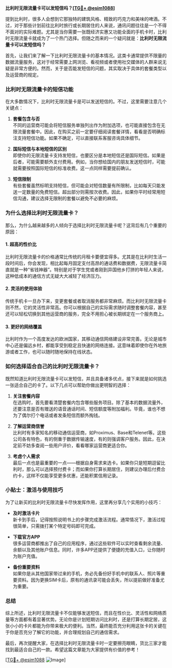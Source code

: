 **比利时无限流量卡可以发短信吗？[[TG💪+ @esim1088](https://t.me/s/esim1088)]**

提到比利时，很多人会想到它那独特的建筑风格、精致的巧克力和美味的啤酒。不过，对于那些计划前往比利时旅行或长期居住的人来说，通讯问题往往是一个不得不面对的实际难题。尤其是当你需要一张既经济实惠又功能全面的手机卡时，比利时无限流量卡就成为了一个热门选择。但随之而来的一个疑问就是：**比利时无限流量卡可以发短信吗？**

首先，让我们来了解一下比利时无限流量卡的基本情况。这类卡通常提供不限量的数据流量服务，这对于经常需要上网浏览、看视频或者使用社交媒体的人群来说无疑是非常方便的。然而，关于是否能发短信的问题，其实取决于具体的套餐类型以及运营商的规定。

### **比利时无限流量卡的短信功能**

在大多数情况下，比利时无限流量卡是可以发送短信的。不过，这里需要注意几个关键点：

1. **套餐包含与否**  
   不同的运营商可能会将短信服务单独列出作为附加选项，也可能直接包含在无限流量套餐中。因此，在购买之前一定要仔细阅读套餐详情，看看是否明确标注支持短信功能。如果不确定，可以直接联系客服咨询具体细节。

2. **国际短信与本地短信的区别**  
   即使你的无限流量卡支持发短信，也要区分是本地短信还是国际短信。如果是后者，可能需要额外支付费用。例如，当你想给国内的朋友发送短信时，可能就需要按照国际短信的标准收费。这一点同样需要提前确认。

3. **短信限制**  
   有些套餐虽然标明支持短信，但可能会对短信数量有所限制，比如每天只能发送一定数量的免费短信。超出部分则需按次收费。因此，如果你平时经常用短信沟通，建议选择无限制的套餐以避免不必要的麻烦。

### **为什么选择比利时无限流量卡？**

那么，为什么越来越多的人倾向于选择比利时无限流量卡呢？这背后有几个重要的原因：

#### **1. 超高的性价比**
比利时无限流量卡的价格通常比传统的月租卡要便宜得多。尤其是在比利时生活一段时间后，你会发现，相比起每月固定支付高昂的通话费和数据费，无限流量卡简直就是一种“省钱神器”。特别是对于学生党或者刚到异国他乡打拼的年轻人来说，这种低成本的通信方式无疑大大减轻了经济压力。

#### **2. 灵活的使用体验**
传统手机卡一旦办下来，变更套餐或者取消服务都非常麻烦。而比利时无限流量卡则不然，它的灵活性非常高。你可以根据自己的实际需求随时调整套餐内容，甚至还可以轻松切换到其他运营商的服务，完全不用担心被长期绑定在一个服务商上。

#### **3. 更好的网络覆盖**
比利时作为一个高度发达的欧洲国家，其移动通信网络建设非常完善。无论是城市中心还是偏远乡村，都能享受到稳定且快速的网络连接。这意味着即使你在外地旅游或者工作，也可以随时随地保持在线状态。

### **如何选择适合自己的比利时无限流量卡？**

既然知道比利时无限流量卡可以发短信，并且具备诸多优点，接下来就是如何挑选一张适合自己的卡了。以下几点可以帮助你做出更明智的选择：

1. **关注套餐内容**  
   在选购时，首先要看清楚套餐内包含哪些服务项目。除了基本的数据流量外，还要注意是否有赠送的语音通话时间、短信额度等附加福利。毕竟，谁也不想为了偶尔打个电话或者发条短信而额外掏钱。

2. **了解运营商信誉**  
   比利时有多家知名的移动通信运营商，如Proximus、Base和Telenet等。这些公司各有特色，有的侧重于数据传输速度，有的则强调客户服务。因此，在决定前不妨多查阅一些用户评价，看看哪家运营商更适合你。

3. **考虑个人需求**  
   最后一点也是最重要的一点——根据自身需求来选卡。如果你只是短期逗留比利时，那么可以选择预付费卡；而如果你打算长期居住，则建议办理后付费合约卡，这样不仅能享受更多优惠，还能积累信用记录。

### **小贴士：激活与使用技巧**

为了让新买的比利时无限流量卡尽快发挥作用，这里再分享几个实用的小技巧：

- **及时激活卡片**  
  新卡到手后，记得按照说明书上的步骤完成激活流程。通常情况下，激活过程很简单，只需拨打某个特定号码即可完成。

- **下载官方APP**  
  很多运营商都推出了自己的应用程序，通过这些软件可以实时查看剩余流量、余额以及其他账户信息。同时，许多APP还提供了便捷的充值入口，让你随时为账户充值。

- **备份重要资料**  
  如果你是从其他国家带过来的手机，务必先备份好手机中的联系人、照片等重要资料。因为更换SIM卡后，原有的通讯录可能会丢失，所以提前做好准备尤为重要。

### **总结**

综上所述，比利时无限流量卡不仅能够发送短信，而且在性价比、灵活性和网络质量等方面都有着显著优势。无论你是计划短期访问比利时，还是打算长期定居，这张小小的卡片都能为你带来极大的便利。当然，最终能否充分利用这张卡的关键在于你是否充分了解它的功能，并合理规划自己的通信需求。

最后，再次提醒大家，在选择比利时无限流量卡时一定要擦亮眼睛，货比三家才能找到最适合自己的一款。希望这篇文章能为大家提供有价值的参考！  

[[TG💪+ @esim1088](https://t.me/s/esim1088) ![Image](https://i.postimg.cc/4NQfJmqS/Snipaste-2025-05-13-00-14-12.png)]